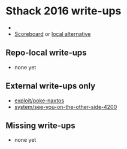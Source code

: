# Sthack 2016 write-ups

* <TODO>
* [Scoreboard](TODO) or [local alternative](scoreboard)

## Repo-local write-ups

* none yet

## External write-ups only

* [exploit/poke-naxtos](exploit/poke-naxtos)
* [system/see-you-on-the-other-side-4200](system/see-you-on-the-other-side-4200)

## Missing write-ups

* none yet
